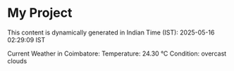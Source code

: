 # My Project

This content is dynamically generated in Indian Time (IST): 2025-05-16 02:29:09 IST


Current Weather in Coimbatore:
Temperature: 24.30 °C
Condition: overcast clouds
